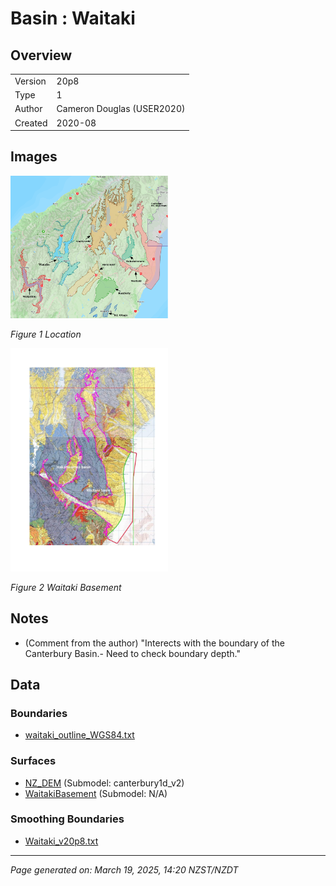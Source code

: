 # Basin : Waitaki

## Overview
|         |                     |
|---------|---------------------|
| Version | 20p8           |
| Type    | 1        |
| Author  | Cameron Douglas (USER2020)            |
| Created | 2020-08           |


## Images
<a href="../images/basins/SI_mid.png"><img src="../images/basins/SI_mid.png" width="50%"></a>

*Figure 1 Location*

<a href="../images/basins/waitaki_hakataramea_outline.jpg"><img src="../images/basins/waitaki_hakataramea_outline.jpg" width="50%"></a>

*Figure 2 Waitaki Basement*


## Notes
- (Comment from the author) "Interects with the boundary of the Canterbury Basin.- Need to check boundary depth."

## Data
### Boundaries
- [waitaki_outline_WGS84.txt](https://github.com/ucgmsim/Velocity-Model/tree/main/Data/USER20_BASINS/waitaki_outline_WGS84.txt)

### Surfaces
- [NZ_DEM](https://github.com/ucgmsim/Velocity-Model/tree/main/Data/DEM/NZ_DEM_HD.in) (Submodel: canterbury1d_v2)
- [WaitakiBasement](https://github.com/ucgmsim/Velocity-Model/tree/main/Data/USER20_BASINS/wai-hak_WGS84.in) (Submodel: N/A)

### Smoothing Boundaries
- [Waitaki_v20p8.txt](https://github.com/ucgmsim/Velocity-Model/tree/main/Data/Boundaries/Smoothing/Waitaki_v20p8.txt)

---
*Page generated on: March 19, 2025, 14:20 NZST/NZDT*
